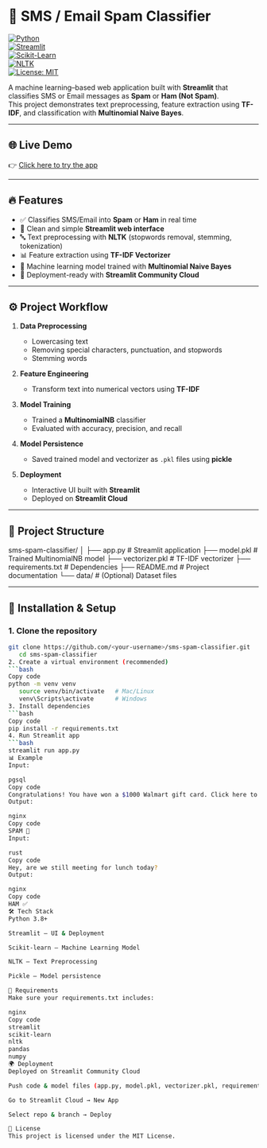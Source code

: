 # 📧 SMS / Email Spam Classifier  

[![Python](https://img.shields.io/badge/Python-3.8+-blue.svg)](https://www.python.org/)  
[![Streamlit](https://img.shields.io/badge/Streamlit-Deployed-brightgreen)](https://share.streamlit.io/)  
[![Scikit-Learn](https://img.shields.io/badge/ML-ScikitLearn-orange)](https://scikit-learn.org/stable/)  
[![NLTK](https://img.shields.io/badge/NLP-NLTK-yellowgreen)](https://www.nltk.org/)  
[![License: MIT](https://img.shields.io/badge/License-MIT-green.svg)](LICENSE)  

A machine learning–based web application built with **Streamlit** that classifies SMS or Email messages as **Spam** or **Ham (Not Spam)**.  
This project demonstrates text preprocessing, feature extraction using **TF-IDF**, and classification with **Multinomial Naive Bayes**. 


---

## 🌐 Live Demo
👉 [Click here to try the app](https://sms-spam-classifier-73uytas2eviu6rvgai9dtr.streamlit.app/)  

---

## 🔥 Features
- ✅ Classifies SMS/Email into **Spam** or **Ham** in real time  
- 🎨 Clean and simple **Streamlit web interface**  
- 🔤 Text preprocessing with **NLTK** (stopwords removal, stemming, tokenization)  
- 📊 Feature extraction using **TF-IDF Vectorizer**  
- 🤖 Machine learning model trained with **Multinomial Naive Bayes**  
- 🚀 Deployment-ready with **Streamlit Community Cloud**  

---

## ⚙️ Project Workflow

1. **Data Preprocessing**
   - Lowercasing text  
   - Removing special characters, punctuation, and stopwords  
   - Stemming words  

2. **Feature Engineering**
   - Transform text into numerical vectors using **TF-IDF**  

3. **Model Training**
   - Trained a **MultinomialNB** classifier  
   - Evaluated with accuracy, precision, and recall  

4. **Model Persistence**
   - Saved trained model and vectorizer as `.pkl` files using **pickle**  

5. **Deployment**
   - Interactive UI built with **Streamlit**  
   - Deployed on **Streamlit Cloud**  

---

## 📂 Project Structure
sms-spam-classifier/
│
├── app.py # Streamlit application
├── model.pkl # Trained MultinomialNB model
├── vectorizer.pkl # TF-IDF vectorizer
├── requirements.txt # Dependencies
├── README.md # Project documentation
└── data/ # (Optional) Dataset files



---

## 🚀 Installation & Setup

### 1. Clone the repository
```bash
git clone https://github.com/<your-username>/sms-spam-classifier.git
   cd sms-spam-classifier  
2. Create a virtual environment (recommended)
```bash
Copy code
python -m venv venv
   source venv/bin/activate   # Mac/Linux
   venv\Scripts\activate      # Windows
3. Install dependencies
```bash
Copy code   
pip install -r requirements.txt
4. Run Streamlit app
```bash
streamlit run app.py
📊 Example
Input:

pgsql
Copy code
Congratulations! You have won a $1000 Walmart gift card. Click here to claim.
Output:

nginx
Copy code
SPAM 🚨
Input:

rust
Copy code
Hey, are we still meeting for lunch today?
Output:

nginx
Copy code
HAM ✅
🛠️ Tech Stack
Python 3.8+

Streamlit – UI & Deployment

Scikit-learn – Machine Learning Model

NLTK – Text Preprocessing

Pickle – Model persistence

📌 Requirements
Make sure your requirements.txt includes:

nginx
Copy code
streamlit
scikit-learn
nltk
pandas
numpy
🌍 Deployment
Deployed on Streamlit Community Cloud

Push code & model files (app.py, model.pkl, vectorizer.pkl, requirements.txt) to GitHub

Go to Streamlit Cloud → New App

Select repo & branch → Deploy

📜 License
This project is licensed under the MIT License.

